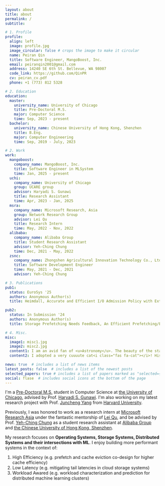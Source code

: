 ```yaml
---
layout: about
title: about
permalink: /
subtitle:

# 1. Profile
profile:
  align: left
  image: profile.jpg
  image_circular: false # crops the image to make it circular
  name: Peiran Qin
  title: Software Engineer, MangoBoost, Inc.
  email: peiranqin2001@gmail.com
  address: 14240 SE 6th St. Bellevue, WA 98007
  code_link: https://github.com/QinPR
  cv: peiran_cv.pdf
  phone: +1 (773) 812 5328

# 2. Education
education:
  master:
    university_name: University of Chicago
    title: Pre-Doctoral M.S.
    major: Computer Science
    time: Sep, 2023 - present
  bachelor:
    university_name: Chinese University of Hong Kong, Shenzhen
    title: B.Eng.
    major: Computer Engineering
    time: Sep, 2019 - July, 2023

# 2. Work
work:
  mangoboost:
    company_name: MangoBoost, Inc.
    title: Software Engineer in MLSystem
    time: Jan, 2025 - present
  uchi:
    company_name: University of Chicago
    group: UCARE group
    advisor: Haryadi S. Gunawi
    title: Research Assistant
    time: Apr, 2023 - Jan, 2025
  msra:
    company_name: Microsoft Research, Asia
    group: Network Research Group
    advisor: Lei Qu
    title: Research Intern
    time: May, 2022 - Nov, 2022
  alibaba:
    company_name: Alibaba Group
    title: Student Research Assistant
    advisor: Yeh-Ching Chung
    time: Dec, 2021 - May, 2022
  zsnc:
    company_name: Zhongshen Agricultural Innovation Technology Co., Ltd
    title: Software Development Engineer
    time: May, 2021 - Dec, 2021
    advisor: Yeh-Ching Chung

# 3. Publications
pub1:
  status: EuroSys '25
  authors: Anonymous Author(s)
  title: Heimdall, Accurate and Efficient I/O Admission Policy with Extensive Machine Learning Pipeline

pub2:
  status: In Submission '24
  authors: Anonymous Author(s)
  title: Storage Prefetching Needs Feedback, An Efficient Prefetching/Eviction Co-Design with Small Cache Footprints [Temporary Title]

# 4. Misc.
misc:
  image1: misc1.jpg
  image2: misc2.jpg
  content1: I am an avid fan of <u>Astronomy</u>. The beauty of the starry night sky amazes me a lot. I joint astronomy club during my middle school, high school, and college years, and won the gold medal in the China National Astronomy Olympiad (CNAO '18).
  content2: I adopted a very cuuuute cat<i class="fas fa-cat"></i>! His name is Mabu.

news: true  # includes a list of news items
latest_posts: false  # includes a list of the newest posts
selected_papers: true # includes a list of papers marked as "selected={true}"
social: flase  # includes social icons at the bottom of the page
---
```


I'm a [Pre-Doctoral M.S.](https://masters.cs.uchicago.edu/academics/pre-doctoral-ms-computer-science/) student in Computer Science at [the University of Chicago](https://www.uchicago.edu/), advised by Prof. [Haryadi S. Gunawi](http://people.cs.uchicago.edu/~haryadi/).  I'm also working on my latest research project with Prof. [Juncheng Yang](https://junchengyang.com/) from [Harvard University](https://seas.harvard.edu/).

Previously, I was honored to work as a research intern at [Microsoft Research Asia](https://www.microsoft.com/en-us/research/lab/microsoft-research-asia/) under the fantastic mentorship of [Lei Qu](https://www.microsoft.com/en-us/research/people/lequ/), and be advised by Prof. [Yeh-Ching Chung](http://www.cs.nthu.edu.tw/~ychung/) as a student research assistant at [Alibaba Group](https://damo.alibaba.com/?language=en) and [the Chinese University of Hong Kong, Shenzhen](https://www.cuhk.edu.cn/en). 

My research focuses on **Operating Systems, Storage Systems, Distributed Systems and their intersections with ML**. I enjoy building more performant systems in the context of:  
1. High Efficiency (e.g. prefetch and cache eviction co-design for higher cache efficiency)  
2. Low Latency (e.g. mitigating tail latencies in cloud storage systems)  
3. Workload Awared (e.g. workload characterization and prediction for distributed machine learning clusters)  
